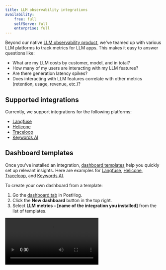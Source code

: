 ```yaml
---
title: LLM observability integrations
availability:
    free: full
    selfServe: full
    enterprise: full
---
```


Beyond our native [LLM observability product](/docs/ai-engineering/observability), we've teamed up with various LLM platforms to track metrics for LLM apps. This makes it easy to answer questions like:

- What are my LLM costs by customer, model, and in total?
- How many of my users are interacting with my LLM features?
- Are there generation latency spikes?
- Does interacting with LLM features correlate with other metrics (retention, usage, revenue, etc.)?

## Supported integrations

Currently, we support integrations for the following platforms:

- [Langfuse](/docs/ai-engineering/langfuse-posthog)
- [Helicone](/docs/ai-engineering/helicone-posthog) 
- [Traceloop](/docs/ai-engineering/traceloop-posthog)
- [Keywords AI](/docs/ai-engineering/keywords-ai-posthog)

## Dashboard templates

Once you've installed an integration, [dashboard templates](/docs/product-analytics/dashboards) help you quickly set up relevant insights. Here are examples for [Langfuse](https://eu.posthog.com/shared/HPOaK5zNVkP062nQJQJoooXe61l15w), [Helicone](https://us.posthog.com/shared/6_Qa74au0RhxERZ3wW9g87oxWlFxNA), [Traceloop](https://us.posthog.com/shared/tpX9kUd5BbGkdjxQE8YhCskNuYA7Jw), and [Keywords AI](https://us.posthog.com/shared/p1AymhS7EEm97nZOGA8nWmsdshhzYA).

To create your own dashboard from a template:

1. Go the [dashboard tab](https://us.posthog.com/dashboard) in PostHog.
2. Click the **New dashboard** button in the top right.
3. Select **LLM metrics – [name of the integration you installed]** from the list of templates.

![How to create an LLM analytics dashboard using the template](https://res.cloudinary.com/dmukukwp6/video/upload/v1713967763/posthog.com/contents/docs/langfuse-dash.mp4)
